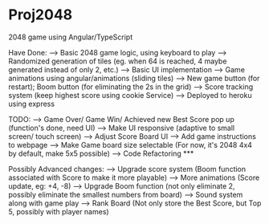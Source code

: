 # Proj2048

2048 game using Angular/TypeScript

Have Done:
  --> Basic 2048 game logic, using keyboard to play
  --> Randomized generation of tiles (eg. when 64 is reached, 4 maybe generated instead of only 2, etc.)
  --> Basic UI implementation
  --> Game animations using angular/animations (sliding tiles)
  --> New game button (for restart); Boom button (for eliminating the 2s in the grid)
  --> Score tracking system (keep highest score using cookie Service)
  --> Deployed to heroku using express
  
TODO: 
  --> Game Over/ Game Win/ Achieved new Best Score pop up (function's done, need UI)
  --> Make UI responsive (adaptive to small screen/ touch screen)
  --> Adjust Score Board UI
  --> Add game instructions to webpage
  --> Make Game board size selectable (For now, it's 2048 4x4 by default, make 5x5 possible)
  --> Code Refactoring ***
  
Possibly Advanced changes:
  --> Upgrade score system (Boom function associated with Score to make it more playable)
  --> More animations (Score update, eg: +4, -8)
  --> Upgrade Boom function (not only eliminate 2, possibly eliminate the smallest numbers from board)
  --> Sound system along with game play
  --> Rank Board (Not only store the Best Score, but Top 5, possibly with player names)
  
